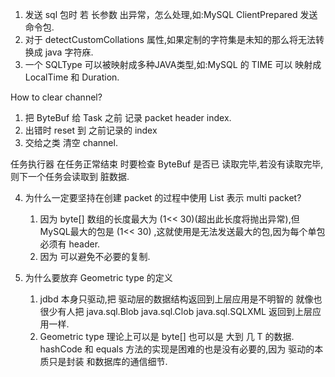 1. 发送 sql 包时 若 长参数 出异常，怎么处理,如:MySQL ClientPrepared 发送 命令包.
2. 对于 detectCustomCollations 属性,如果定制的字符集是未知的那么将无法转换成 java 字符庥.
3. 一个 SQLType 可以被映射成多种JAVA类型,如:MySQL 的 TIME 可以 映射成 LocalTime 和 Duration.

How to clear channel?

1. 把 ByteBuf 给 Task 之前 记录 packet header index.
2. 出错时 reset 到 之前记录的 index
3. 交给之类 清空 channel.

任务执行器 在任务正常结束 时要检查 ByteBuf 是否已 读取完毕,若没有读取完毕,则下一个任务会读取到 脏数据.

4. 为什么一定要坚持在创建 packet 的过程中使用 List<ByteBuf> 表示 multi packet?
    1. 因为 byte[] 数组的长度最大为 (1<< 30)(超出此长度将抛出异常),但 MySQL最大的包是 (1<< 30)
       ,这就使用是无法发送最大的包,因为每个单包必须有 header.
    2. 因为 可以避免不必要的复制.

5. 为什么要放弃 Geometric type 的定义
    1. jdbd 本身只驱动,把 驱动层的数据结构返回到上层应用是不明智的 就像也很少有人把 java.sql.Blob java.sql.Clob java.sql.SQLXML 返回到上层应用一样.
    2. Geometric type 理论上可以是 byte[] 也可以是 大到 几 T 的数据. hashCode 和 equals 方法的实现是困难的也是没有必要的,因为 驱动的本质只是封装 和数据库的通信细节.
    
